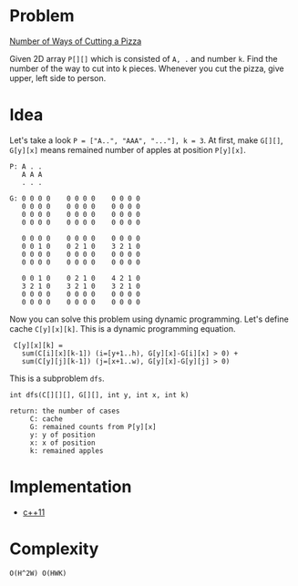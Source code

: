 # Problem

[Number of Ways of Cutting a Pizza](https://leetcode.com/problems/number-of-ways-of-cutting-a-pizza/)

Given 2D array `P[][]` which is consisted of `A, .` and number `k`.
Find the number of the way to cut into k pieces.  Whenever you cut the
pizza, give upper, left side to person.

# Idea

Let's take a look `P = ["A..", "AAA", "..."], k = 3`.
At first, make `G[][]`, `G[y][x]` means remained number of apples
at position `P[y][x]`.

```
P: A . .
   A A A
   . . .
   
G: 0 0 0 0    0 0 0 0    0 0 0 0    
   0 0 0 0    0 0 0 0    0 0 0 0    
   0 0 0 0    0 0 0 0    0 0 0 0
   0 0 0 0    0 0 0 0    0 0 0 0
  
   0 0 0 0    0 0 0 0    0 0 0 0    
   0 0 1 0    0 2 1 0    3 2 1 0    
   0 0 0 0    0 0 0 0    0 0 0 0
   0 0 0 0    0 0 0 0    0 0 0 0

   0 0 1 0    0 2 1 0    4 2 1 0    
   3 2 1 0    3 2 1 0    3 2 1 0    
   0 0 0 0    0 0 0 0    0 0 0 0
   0 0 0 0    0 0 0 0    0 0 0 0
```

Now you can solve this problem using dynamic programming.  Let's
define cache `C[y][x][k]`.  This is a dynamic programming equation.

```
 C[y][x][k] =
   sum(C[i][x][k-1]) (i=[y+1..h), G[y][x]-G[i][x] > 0) +
   sum(C[y][j][k-1]) (j=[x+1..w), G[y][x]-G[y][j] > 0)
```

This is a subproblem `dfs`.

```
int dfs(C[][][], G[][], int y, int x, int k)

return: the number of cases
     C: cache
     G: remained counts from P[y][x]
     y: y of position
     x: x of position
     k: remained apples
```

# Implementation

* [c++11](a.cpp)

# Complexity

```
O(H^2W) O(HWK)
```
